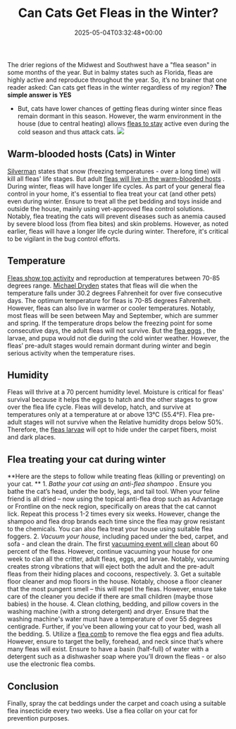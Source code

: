 ﻿---
layout: post
title: Can Cats Get Fleas in the Winter?
date: '2025-05-04T03:32:48+00:00'
categories:
- Fleas
- Guide
tags: []
slug: /can-cats-get-fleas-in-the-winter/
lastmod: 2025-05-07T12:21:26+03:00
---

The drier regions of the Midwest and Southwest have a "flea season" in some months of the year. But in balmy states such as Florida, fleas are highly active and reproduce throughout the year.
So, it’s no brainer that one reader asked: Can cats get fleas in the winter regardless of my region?
**The simple answer is YES**
- But, cats have lower chances of getting fleas during winter since fleas remain dormant in this season. However, the warm environment in the house (due to central heating) allows
[fleas to stay](https://pestpolicy.com/do-fleas-stay-on-humans/)
active even during the cold season and thus attack cats.
![](/assets/img/03/Can-Cats-Get-Fleas-in-the-Winter-300x200.jpg)
## Warm-blooded hosts (Cats) in Winter
[Silverman](http://www4.ncsu.edu/~jsilver/Silverman%20et%20al%202581.pdf)
states that snow (freezing temperatures - over a long time) will kill all fleas' life stages. But adult
[fleas will live in the warm-blooded hosts](https://pestpolicy.com/how-long-do-fleas-live-on-humans/)
. During winter, fleas will have longer life cycles.
As part of your general flea control in your home, it's essential to flea treat your cat (and other pets) even during winter. Ensure to treat all the pet bedding and toys inside and outside the house, mainly using vet-approved flea control solutions.
Notably, flea treating the cats will prevent diseases such as anemia caused by severe blood loss (from flea bites) and skin problems. However, as noted earlier, fleas will have a longer life cycle during winter. Therefore, it's critical to be vigilant in the bug control efforts.
## Temperature
[Fleas show top activity](https://pestpolicy.com/home-remedies-for-fleas/)
and reproduction at temperatures between 70-85 degrees range.
[Michael Dryden](http://citeseerx.ist.psu.edu/viewdoc/download?doi=10.1.1.621.743&rep=rep1&type=pdf)
states that fleas will die when the temperature falls under 30.2 degrees Fahrenheit for over five consecutive days.
The optimum temperature for fleas is 70-85 degrees Fahrenheit. However, fleas can also live in warmer or cooler temperatures. Notably, most fleas will be seen between May and September, which are summer and spring.
If the temperature drops below the freezing point for some consecutive days, the adult fleas will not survive. But the
[flea eggs](https://pestpolicy.com/how-to-kill-flea-eggs/)
, the larvae, and pupa would not die during the cold winter weather. However, the fleas’ pre-adult stages would remain dormant during winter and begin serious activity when the temperature rises.
## Humidity
Fleas will thrive at a 70 percent humidity level. Moisture is critical for fleas' survival because it helps the eggs to hatch and the other stages to grow over the flea life cycle. Fleas will develop, hatch, and survive at temperatures only at a temperature at or above 13°C (55.4°F).
Flea pre-adult stages will not survive when the Relative humidity drops below 50%. Therefore, the
[fleas larvae](https://pestpolicy.com/what-do-flea-larvae-look-like/)
will opt to hide under the carpet fibers, moist and dark places.
## **Flea treating your cat during winter**
**Here are the steps to follow while treating fleas (killing or preventing) on your cat. **
1.
*Bathe your cat using an anti-flea shampoo*
. Ensure you bathe the cat’s head, under the body, legs, and tail tool. When your feline friend is all dried – now using the topical anti-flea drop such as Advantage or Frontline on the neck region, specifically on areas that the cat cannot lick.
Repeat this process 1-2 times every six weeks. However, change the shampoo and flea drop brands each time since the flea may grow resistant to the chemicals. You can also flea treat your house using suitable flea foggers.
2.
*Vacuum your house,*
including paced under the bed, carpet, and sofa - and clean the drain. The first
[vacuuming event will clean](https://pestpolicy.com/best-vacuum-for-fleas/)
about 60 percent of the fleas. However, continue vacuuming your house for one week to clan all the critter, adult fleas, eggs, and larvae. Notably, vacuuming creates strong vibrations that will eject both the adult and the pre-adult fleas from their hiding places and cocoons, respectively.
3. Get a suitable floor cleaner and mop floors in the house. Notably, choose a floor cleaner that the most pungent smell – this will repel the fleas. However, ensure take care of the cleaner you decide if there are small children (maybe those babies) in the house.
4. Clean clothing, bedding, and pillow covers in the washing machine (with a strong detergent) and dryer. Ensure that the washing machine's water must have a temperature of over 55 degrees centigrade. Further, if you’ve been allowing your cat to your bed, wash all the bedding.
5. Utilize a
[flea comb](https://pestpolicy.com/best-flea-comb-for-cats/)
to remove the flea eggs and flea adults. However, ensure to target the belly, forehead, and neck since that’s where many fleas will exist. Ensure to have a basin (half-full) of water with a detergent such as a dishwasher soap where you’ll drown the fleas - or also use the electronic flea combs.
## Conclusion
Finally, spray the cat beddings under the carpet and coach using a suitable flea insecticide every two weeks. Use a flea collar on your cat for prevention purposes.